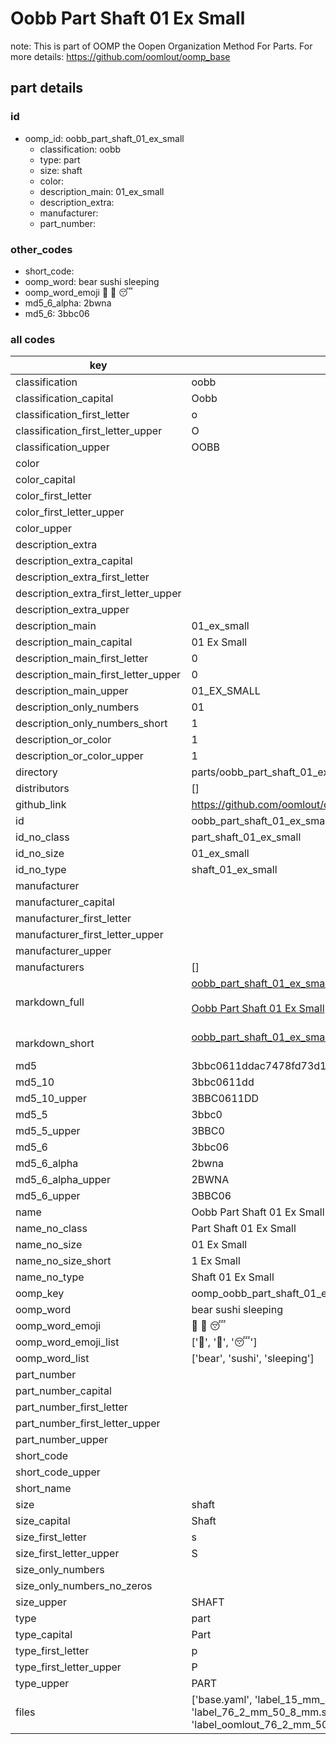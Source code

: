 # Oobb Part Shaft 01 Ex Small  

note: This is part of OOMP the Oopen Organization Method For Parts. For more details: https://github.com/oomlout/oomp_base

##  part details





### id
* oomp_id: oobb_part_shaft_01_ex_small
  * classification: oobb
  * type: part
  * size: shaft
  * color: 
  * description_main: 01_ex_small
  * description_extra: 
  * manufacturer: 
  * part_number: 

### other_codes
* short_code: 
* oomp_word: bear sushi sleeping
* oomp_word_emoji :bear: :sushi: :sleeping:
* md5_6_alpha: 2bwna
* md5_6: 3bbc06

### all codes 
| key | value |  
| --- | --- |  
| classification | oobb |  
| classification_capital | Oobb |  
| classification_first_letter | o |  
| classification_first_letter_upper | O |  
| classification_upper | OOBB |  
| color |  |  
| color_capital |  |  
| color_first_letter |  |  
| color_first_letter_upper |  |  
| color_upper |  |  
| description_extra |  |  
| description_extra_capital |  |  
| description_extra_first_letter |  |  
| description_extra_first_letter_upper |  |  
| description_extra_upper |  |  
| description_main | 01_ex_small |  
| description_main_capital | 01 Ex Small |  
| description_main_first_letter | 0 |  
| description_main_first_letter_upper | 0 |  
| description_main_upper | 01_EX_SMALL |  
| description_only_numbers | 01 |  
| description_only_numbers_short | 1 |  
| description_or_color | 1 |  
| description_or_color_upper | 1 |  
| directory | parts/oobb_part_shaft_01_ex_small |  
| distributors | [] |  
| github_link | https://github.com/oomlout/oomlout_oomp_part_src/tree/main/parts/oobb_part_shaft_01_ex_small/working |  
| id | oobb_part_shaft_01_ex_small |  
| id_no_class | part_shaft_01_ex_small |  
| id_no_size | 01_ex_small |  
| id_no_type | shaft_01_ex_small |  
| manufacturer |  |  
| manufacturer_capital |  |  
| manufacturer_first_letter |  |  
| manufacturer_first_letter_upper |  |  
| manufacturer_upper |  |  
| manufacturers | [] |  
| markdown_full | [oobb_part_shaft_01_ex_small](https://github.com/oomlout/oomlout_oomp_part_src/tree/main/parts/oobb_part_shaft_01_ex_small/working)<br>[](https://github.com/oomlout/oomlout_oomp_part_src/tree/main/parts/oobb_part_shaft_01_ex_small/working)<br>[Oobb Part Shaft 01 Ex Small](https://github.com/oomlout/oomlout_oomp_part_src/tree/main/parts/oobb_part_shaft_01_ex_small/working)<br><br> |  
| markdown_short | [oobb_part_shaft_01_ex_small](https://github.com/oomlout/oomlout_oomp_part_src/tree/main/parts/oobb_part_shaft_01_ex_small/working)<br><br> |  
| md5 | 3bbc0611ddac7478fd73d13567ae6a3c |  
| md5_10 | 3bbc0611dd |  
| md5_10_upper | 3BBC0611DD |  
| md5_5 | 3bbc0 |  
| md5_5_upper | 3BBC0 |  
| md5_6 | 3bbc06 |  
| md5_6_alpha | 2bwna |  
| md5_6_alpha_upper | 2BWNA |  
| md5_6_upper | 3BBC06 |  
| name | Oobb Part Shaft 01 Ex Small |  
| name_no_class | Part Shaft 01 Ex Small |  
| name_no_size | 01 Ex Small |  
| name_no_size_short | 1 Ex Small |  
| name_no_type | Shaft 01 Ex Small |  
| oomp_key | oomp_oobb_part_shaft_01_ex_small |  
| oomp_word | bear sushi sleeping |  
| oomp_word_emoji | :bear: :sushi: :sleeping: |  
| oomp_word_emoji_list | [':bear:', ':sushi:', ':sleeping:'] |  
| oomp_word_list | ['bear', 'sushi', 'sleeping'] |  
| part_number |  |  
| part_number_capital |  |  
| part_number_first_letter |  |  
| part_number_first_letter_upper |  |  
| part_number_upper |  |  
| short_code |  |  
| short_code_upper |  |  
| short_name |  |  
| size | shaft |  
| size_capital | Shaft |  
| size_first_letter | s |  
| size_first_letter_upper | S |  
| size_only_numbers |  |  
| size_only_numbers_no_zeros |  |  
| size_upper | SHAFT |  
| type | part |  
| type_capital | Part |  
| type_first_letter | p |  
| type_first_letter_upper | P |  
| type_upper | PART |  
| files | ['base.yaml', 'label_15_mm_30_mm.pdf', 'label_15_mm_30_mm.svg', 'label_76_2_mm_50_8_mm.pdf', 'label_76_2_mm_50_8_mm.svg', 'label_oomlout_76_2_mm_50_8_mm.pdf', 'label_oomlout_76_2_mm_50_8_mm.svg', 'readme.md', 'working.json', 'working.yaml'] |  
